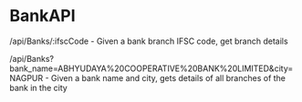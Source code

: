 # BankAPI 
/api/Banks/:ifscCode - Given a bank branch IFSC code, get branch details


/api/Banks?bank_name=ABHYUDAYA%20COOPERATIVE%20BANK%20LIMITED&city=NAGPUR - Given a bank name and city, gets details of all branches of the bank in the city
